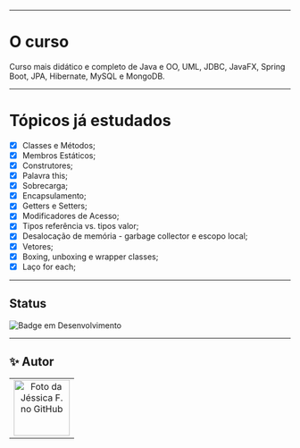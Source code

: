 ___

# O curso

Curso mais didático e completo de Java e OO, UML, JDBC, JavaFX, Spring Boot, JPA, Hibernate, MySQL e MongoDB.


---

# Tópicos já estudados


- [x] Classes e Métodos;
- [x] Membros Estáticos;
- [x] Construtores;
- [x] Palavra this;
- [x] Sobrecarga;
- [x] Encapsulamento;
- [x] Getters e Setters;
- [x] Modificadores de Acesso;
- [x] Tipos referência vs. tipos valor;
- [x] Desalocação de memória - garbage collector e escopo local;
- [x] Vetores;
- [x] Boxing, unboxing e wrapper classes;
- [x] Laço for each;

---


## Status

![Badge em Desenvolvimento](https://img.shields.io/static/v1?label=STATUS&message=EM%20DESENVOLVIMENTO&color=FF69B4&style=for-the-badge)


___

<h2> ✨ Autor</h2>

<table>
  <tr>
    <td align="center">
      <a href="https://github.com/jessrbl">
        <img src="https://avatars3.githubusercontent.com/jessrbl" width="100px;" alt="Foto da Jéssica F. no GitHub"/><br>
        <sub>